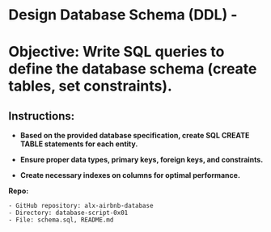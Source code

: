 # Design Database Schema (DDL) - 
# Objective: Write SQL queries to define the database schema (create tables, set constraints).

## Instructions:

- **Based on the provided database specification, create SQL CREATE TABLE statements for each entity.**

- **Ensure proper data types, primary keys, foreign keys, and constraints.**

- **Create necessary indexes on columns for optimal performance.**

**Repo:**

    - GitHub repository: alx-airbnb-database
    - Directory: database-script-0x01
    - File: schema.sql, README.md